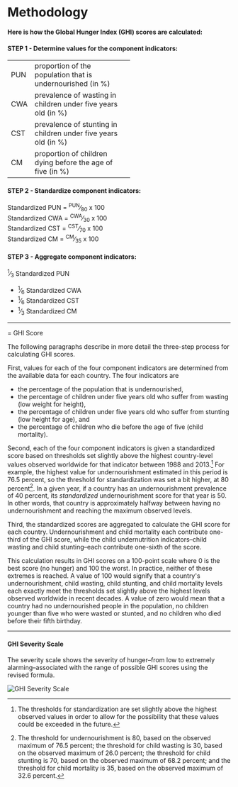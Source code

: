 # Methodology

**Here is how the Global Hunger Index (GHI) scores are calculated:**

#### **STEP 1 -  Determine values for the component indicators:**

<table style="width:55%">

<tbody>

<tr>

<td>PUN</td>

<td>proportion of the population that is undernourished (in %)</td>

</tr>

<tr>

<td>CWA</td>

<td>prevalence of wasting in children under five years old (in %)</td>

</tr>

<tr>

<td>CST</td>

<td>prevalence of stunting in children under five years old (in %)</td>

</tr>

<tr>

<td>CM</td>

<td>proportion of children dying before the age of five (in %)</td>

</tr>

</tbody>

</table>

#### **STEP 2 - Standardize component indicators:**

Standardized PUN = <sup>PUN</sup>⁄<sub>80</sub> x 100  
Standardized CWA = <sup>CWA</sup>⁄<sub>30</sub> x 100  
Standardized CST = <sup>CST</sup>⁄<sub>70</sub> x 100  
Standardized CM = <sup>CM</sup>⁄<sub>35</sub> x 100  

#### **STEP 3 - Aggregate component indicators:**

   <sup>1</sup>⁄<sub>3</sub> Standardized PUN  
+ <sup>1</sup>⁄<sub>6</sub> Standardized CWA  
+ <sup>1</sup>⁄<sub>6</sub> Standardized CST  
+ <sup>1</sup>⁄<sub>3</sub> Standardized CM  

----------
= GHI Score

The following paragraphs describe in more detail the three-step process for calculating GHI scores.

First, values for each of the four component indicators are determined from the available data for each country. The four indicators are

*   the percentage of the population that is undernourished,
*   the percentage of children under five years old who suffer from wasting (low weight for height),
*   the percentage of children under five years old who suffer from stunting (low height for age), and
*   the percentage of children who die before the age of five (child mortality).

Second, each of the four component indicators is given a standardized score based on thresholds set slightly above the highest country-level values observed worldwide for that indicator between 1988 and 2013.[^1] For example, the highest value for undernourishment estimated in this period is 76.5 percent, so the threshold for standardization was set a bit higher, at 80 percent[^2]. In a given year, if a country has an undernourishment prevalence of 40 percent, its _standardized_ undernourishment score for that year is 50\. In other words, that country is approximately halfway between having no undernourishment and reaching the maximum observed levels.

Third, the standardized scores are aggregated to calculate the GHI score for each country. Undernourishment and child mortality each contribute one-third of the GHI score, while the child undernutrition indicators–child wasting and child stunting–each contribute one-sixth of the score.

This calculation results in GHI scores on a 100-point scale where 0 is the best score (no hunger) and 100 the worst. In practice, neither of these extremes is reached. A value of 100 would signify that a country's undernourishment, child wasting, child stunting, and child mortality levels each exactly meet the thresholds set slightly above the highest levels observed worldwide in recent decades. A value of zero would mean that a country had no undernourished people in the population, no children younger than five who were wasted or stunted, and no children who died before their fifth birthday.

[^1]: The thresholds for standardization are set slightly above the highest observed values in order to allow for the possibility that these values could be exceeded in the future.  

[^2]: The threshold for undernourishment is 80, based on the observed maximum of 76.5 percent; the threshold for child wasting is 30, based on the observed maximum of 26.0 percent; the threshold for child stunting is 70, based on the observed maximum of 68.2 percent; and the threshold for child mortality is 35, based on the observed maximum of 32.6 percent.


----------
#### GHI Severity Scale

The severity scale shows the severity of hunger–from low to extremely alarming–associated with the range of possible GHI scores using the revised formula.



![GHI Severity Scale](http://library.ifpri.info/files/2015/10/ghi_2015_ch01_box02_fig.png)

